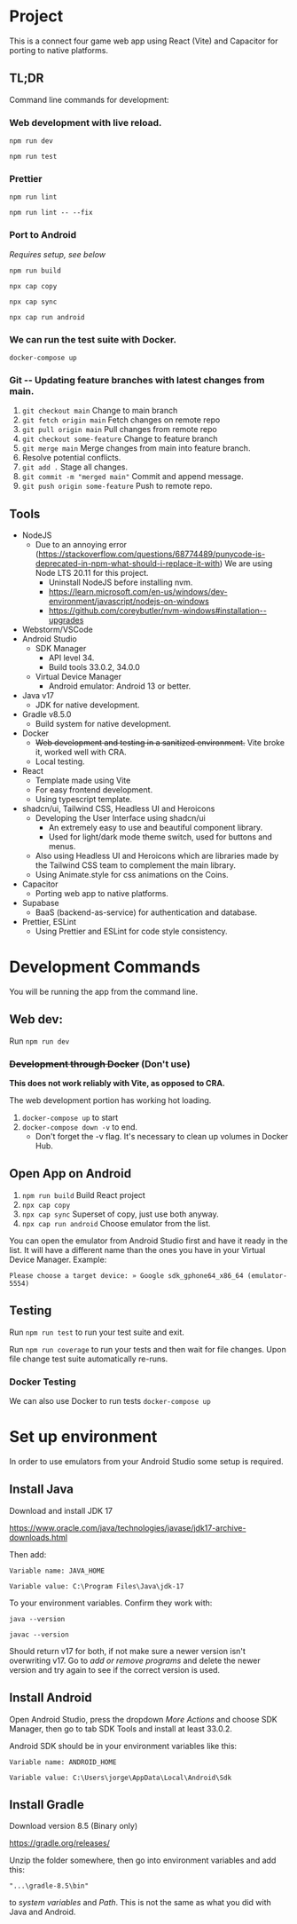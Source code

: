 # Project

This is a connect four game web app using React (Vite) and Capacitor for porting to native platforms.

## TL;DR

Command line commands for development:

### Web development with live reload. 

``npm run dev``

``npm run test``

### Prettier

``npm run lint``

``npm run lint -- --fix``

### Port to Android

_Requires setup, see below_

``npm run build``

``npx cap copy``

``npx cap sync``

``npx cap run android``

### We can run the test suite with Docker.

``docker-compose up``

### Git -- Updating feature branches with latest changes from main.

1. ``git checkout main`` Change to main branch
2. ``git fetch origin main`` Fetch changes on remote repo
3. ``git pull origin main`` Pull changes from remote repo
4. ``git checkout some-feature`` Change to feature branch
5. ``git merge main`` Merge changes from main into feature branch.
6. Resolve potential conflicts.
7. ``git add .`` Stage all changes.
8. ``git commit -m "merged main"`` Commit and append message.
9. ``git push origin some-feature`` Push to remote repo.

## Tools

- NodeJS
    - Due to an annoying
      error (https://stackoverflow.com/questions/68774489/punycode-is-deprecated-in-npm-what-should-i-replace-it-with)
      We are using Node LTS 20.11 for this project.
        - Uninstall NodeJS before installing nvm.
        - https://learn.microsoft.com/en-us/windows/dev-environment/javascript/nodejs-on-windows
        - https://github.com/coreybutler/nvm-windows#installation--upgrades
- Webstorm/VSCode
- Android Studio
    - SDK Manager
        - API level 34.
        - Build tools 33.0.2, 34.0.0
    - Virtual Device Manager
        - Android emulator: Android 13 or better.
- Java v17
    - JDK for native development.
- Gradle v8.5.0
    - Build system for native development.
- Docker
    - ~~Web development and testing in a sanitized environment.~~ Vite broke it, worked well with CRA.
    - Local testing.
- React
    - Template made using Vite
    - For easy frontend development.
    - Using typescript template.
- shadcn/ui, Tailwind CSS, Headless UI and Heroicons
    - Developing the User Interface using shadcn/ui
        - An extremely easy to use and beautiful component library.
        - Used for light/dark mode theme switch, used for buttons and menus.
    - Also using Headless UI and Heroicons which are libraries made by the Tailwind CSS team to complement the main
      library.
    - Using Animate.style for css animations on the Coins.
- Capacitor
    - Porting web app to native platforms.
- Supabase
    - BaaS (backend-as-service) for authentication and database.
- Prettier, ESLint
    - Using Prettier and ESLint for code style consistency.

# Development Commands

You will be running the app from the command line.

## Web dev:

Run ``npm run dev``

### ~~Development through Docker~~ **(Don't use)**

**This does not work reliably with Vite, as opposed to CRA.**

The web development portion has working hot loading.

1. ``docker-compose up`` to start
2. ``docker-compose down -v`` to end.
    - Don't forget the -v flag. It's necessary to clean up volumes in Docker Hub.

## Open App on Android

1. ``npm run build`` Build React project
2. ``npx cap copy``
3. ``npx cap sync`` Superset of copy, just use both anyway.
4. ``npx cap run android`` Choose emulator from the list.

You can open the emulator from Android Studio first and have it ready in the list. It will have a different
name than the ones you have in your Virtual Device Manager. Example:

``Please choose a target device: » Google sdk_gphone64_x86_64 (emulator-5554)``

## Testing

Run ``npm run test`` to run your test suite and exit.

Run ``npm run coverage`` to run your tests and then wait for file changes. Upon file change test suite automatically
re-runs.

### Docker Testing

We can also use Docker to run tests ``docker-compose up``

# Set up environment

In order to use emulators from your Android Studio some setup is required.

## Install Java

Download and install JDK 17

https://www.oracle.com/java/technologies/javase/jdk17-archive-downloads.html

Then add:

``
Variable name: JAVA_HOME
``

``
Variable value: C:\Program Files\Java\jdk-17
``

To your environment variables. Confirm they work with:

``
java --version
``

``
javac --version
``

Should return v17 for both, if not make sure a newer version isn't overwriting v17. Go to _add or remove programs_ and
delete the newer version and try again to see if the correct version is used.

## Install Android

Open Android Studio, press the dropdown _More Actions_ and choose SDK Manager, then go to tab SDK Tools and install
at least 33.0.2.

Android SDK should be in your environment variables like this:

``
Variable name: ANDROID_HOME
``

``
Variable value: C:\Users\jorge\AppData\Local\Android\Sdk
``

## Install Gradle

Download version 8.5 (Binary only)

https://gradle.org/releases/

Unzip the folder somewhere, then go into environment variables and add this:

``"...\gradle-8.5\bin"``

to _system variables_ and *Path*. This is not the same as what you did with Java and Android.
